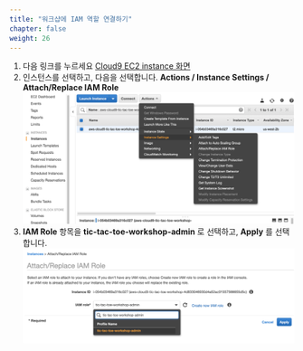 ```yaml
---
title: "워크샵에 IAM 역할 연결하기"
chapter: false
weight: 26
---
```


1. 다음 링크를 누르세요 [Cloud9 EC2 instance 화면](https://console.aws.amazon.com/ec2/v2/home?#Instances:tag:Name=aws-cloud9-tic-tac-toe-workshop*;sort=desc:launchTime)
1. 인스턴스를 선택하고,  다음을 선택합니다. **Actions / Instance Settings / Attach/Replace IAM Role**
![c9instancerole](/images/c9instancerole.png)
1. **IAM Role** 항목을 **tic-tac-toe-workshop-admin** 로 선택하고, **Apply** 를 선택합니다.
![c9attachrole](/images/c9attachrole.png)
